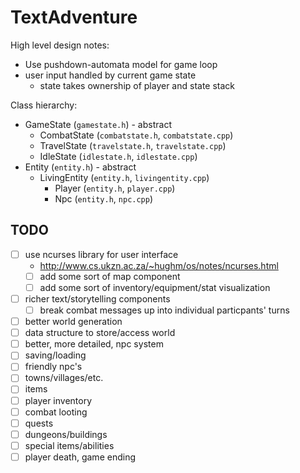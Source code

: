 # TextAdventure

High level design notes:
- Use pushdown-automata model for game loop
- user input handled by current game state
  - state takes ownership of player and state stack

Class hierarchy:

- GameState (`gamestate.h`) - abstract
  - CombatState (`combatstate.h`, `combatstate.cpp`)
  - TravelState (`travelstate.h`, `travelstate.cpp`)
  - IdleState (`idlestate.h`, `idlestate.cpp`)
- Entity (`entity.h`) - abstract
  - LivingEntity (`entity.h`, `livingentity.cpp`)
    - Player (`entity.h`, `player.cpp`)
    - Npc (`entity.h`, `npc.cpp`)

## TODO

- [ ] use ncurses library for user interface
   - http://www.cs.ukzn.ac.za/~hughm/os/notes/ncurses.html
   - [ ] add some sort of map component
   - [ ] add some sort of inventory/equipment/stat visualization
- [ ] richer text/storytelling components
   - [ ] break combat messages up into individual particpants' turns
- [ ] better world generation
- [ ] data structure to store/access world
- [ ] better, more detailed, npc system
- [ ] saving/loading
- [ ] friendly npc's
- [ ] towns/villages/etc.
- [ ] items
- [ ] player inventory
- [ ] combat looting
- [ ] quests
- [ ] dungeons/buildings
- [ ] special items/abilities
- [ ] player death, game ending
